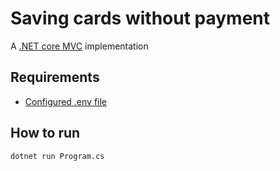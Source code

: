 # Saving cards without payment

A [.NET core MVC](https://docs.microsoft.com/en-us/aspnet/core/tutorials/first-mvc-app/start-mvc?view=aspnetcore-5.0&tabs=visual-studio) implementation

## Requirements

- [Configured .env file](../README.md)

## How to run

```
dotnet run Program.cs
```
